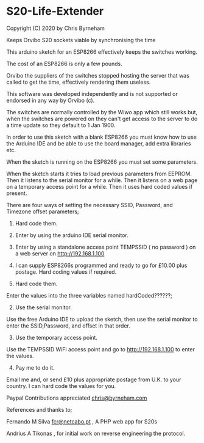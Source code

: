 # S20-Life-Extender

Copyright (C) 2020 by Chris Byrneham

Keeps Orvibo S20 sockets viable by synchronising the time

This arduino sketch for an ESP8266 effectively keeps the switches working.

The cost of an ESP8266 is only a few pounds. 

Orvibo the suppliers of the switches stopped hosting the server that was called to get the time, effectively rendering them useless.

This software was developed independently and is not supported or endorsed in any way by Orvibo (c).

The switches are normally controlled by the Wiwo app which still works but,
when the switches are powered on they can't get access to the server to do a time update so they default to 1 Jan 1900.

In order to use this sketch with a blank ESP8266 you must know how to use the Arduino IDE and be able to use the board manager, add extra libraries etc.

When the sketch is running on the ESP8266 you must set some parameters.

When the sketch starts it tries to load previous parameters from EEPROM.
Then it listens to the serial monitor for a while.
Then it listens on a web page on a temporary access point for a while.
Then it uses hard coded values if present.

There are four ways of setting the necessary SSID, Password, and Timezone offset parameters;

1) Hard code them.
2) Enter by using the arduino IDE serial monitor.
3) Enter by using a standalone access point TEMPSSID ( no password ) on a web server on http://192.168.1.100
4) I can supply ESP8266s programmed and ready to go for £10.00 plus postage. Hard coding values if required.


1) Hard code them.

Enter the values into the three variables named hardCoded??????;

2) Use the serial monitor.

Use the free Arduino IDE to upload the sketch, then use the serial monitor to enter the SSID,Password, and offset in that order.

3) Use the temporary access point.

Use the TEMPSSID WiFi access point and go to http://192.168.1.100 to enter the values.

4) Pay me to do it.

Email me and, or send £10 plus appropriate postage from U.K. to your country. I can hard code the values for you.


Paypal Contributions appreciated  chris@byrneham.com

References and thanks to;

Fernando M Silva  fcr@netcabo.pt , A PHP web app for S20s 

Andrius A Tikonas , for initial work on reverse engineering the protocol.


